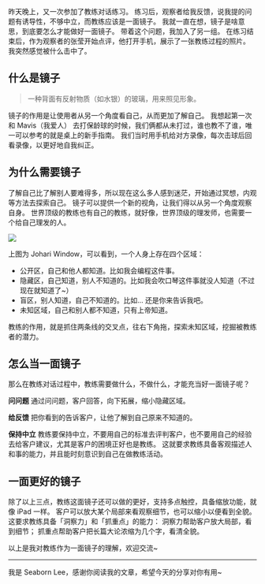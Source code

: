 昨天晚上，又一次参加了教练对话练习。
练习后，观察者给我反馈，说我提的问题有诱导性，不够中立，而教练应该是一面镜子。
我就一直在想，镜子是啥意思，到底要怎么才能做好一面镜子。
带着这个问题，我加入了另一组。
在练习结束后，作为观察者的张莹开始点评，他打开手机，展示了一张教练过程的照片。
我突然感觉被什么击中了。

## 什么是镜子
>一种背面有反射物质（如水银）的玻璃，用来照见形象。

镜子的作用是让使用者从另一个角度看自己，从而更加了解自己。
我想起第一次和 Mavis（我爱人） 去打保龄球的时候，我们俩都从未打过，谁也教不了谁，唯一可以参考的就是桌上的新手指南。
我们当时用手机给对方录像，每次击球后回看录像，以更好地自我纠正。

## 为什么需要镜子
了解自己比了解别人要难得多，所以现在这么多人感到迷茫，开始通过冥想，内观等方法去探索自己。
镜子可以提供一个新的视角，让我们得以从另一个角度观察自身。
世界顶级的教练也有自己的教练，就好像，世界顶级的理发师，也需要一个给自己理发的人。

![](./_image/2017-02-21-09-42-50.jpg)

上图为 Johari Window，可以看到，一个人身上存在四个区域：
* 公开区，自己和他人都知道。比如我会编程这件事。
* 隐藏区，自己知道，别人不知道的。比如我会吹口琴这件事就没人知道（不过现在就知道了~）
* 盲区，别人知道，自己不知道的。比如... 还是你来告诉我吧。
* 未知区域，自己和别人都不知道，只有上帝知道。

教练的作用，就是抓住两条线的交叉点，往右下角拖，探索未知区域，挖掘被教练者的潜力。

## 怎么当一面镜子
那么在教练对话过程中，教练需要做什么，不做什么，才能充当好一面镜子呢？

**问问题**
通过问问题，客户回答，向下拓展，缩小隐藏区域。

**给反馈**
把你看到的告诉客户，让他了解到自己原来不知道的。

 **保持中立**
教练要保持中立，不要用自己的标准去评判客户，也不要用自己的经验去给客户建议，尤其是客户的困境正好也是教练。
这就要求教练具备客观描述人和事的能力，并且能时刻意识到自己在做教练活动。

## 一面更好的镜子
除了以上三点，教练这面镜子还可以做的更好，支持多点触控，具备缩放功能，就像 iPad 一样。
客户可以放大某个局部来看观察细节，也可以缩小以便看到全貌。
这要求教练具备「洞察力」和「抓重点」的能力：
洞察力帮助客户放大局部，看到细节；
抓重点帮助客户把长篇大论浓缩为几个字，看清全貌。

以上是我对教练作为一面镜子的理解，欢迎交流~

---
我是 Seaborn Lee，感谢你阅读我的文章，希望今天的分享对你有用~